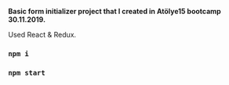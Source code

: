 **Basic form initializer project that I created in Atölye15 bootcamp 30.11.2019.**

Used React & Redux.

### `npm i`

### `npm start`
